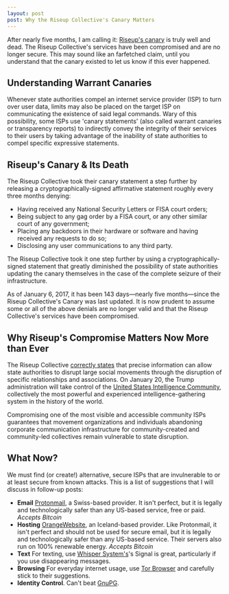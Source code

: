 ```yaml
---
layout: post
post: Why the Riseup Collective's Canary Matters
---
```


After nearly five months, I am calling it: [Riseup's canary](https://riseup.net/en/canary) is truly well and dead. The Riseup Collective's services have been compromised and are no longer secure. This may sound like an farfetched claim, until you understand that the canary existed to let us know if this ever happened.

## Understanding Warrant Canaries

Whenever state authorities compel an internet service provider (ISP) to turn over user data, limits may also be placed on the target ISP on communicating the existence of said legal commands. Wary of this possibility, some ISPs use 'canary statements' (also called warrant canaries or transparency reports) to indirectly convey the integrity of their services to their users by taking advantage of the inability of state authorities to compel specific expressive statements.

## Riseup's Canary & Its Death

The Riseup Collective took their canary statement a step further by releasing a cryptographically-signed affirmative statement roughly every three months denying:

* Having received any National Security Letters or FISA court orders;
* Being subject to any gag order by a FISA court, or any other similar court of any government;
* Placing any backdoors in their hardware or software and having received any requests to do so;
* Disclosing any user communications to any third party.

The Riseup Collective took it one step further by using a cryptographically-signed statement that greatly diminished the possibility of state authorities updating the canary themselves in the case of the complete seizure of their infrastructure.

As of January 6, 2017, it has been 143 days—nearly five months—since the Riseup Collective's Canary was last updated. It is now prudent to assume some or all of the above denials are no longer valid and that the Riseup Collective's services have been compromised.

## Why Riseup's Compromise Matters Now More than Ever

The Riseup Collective [correctly states](https://riseup.net/en/about-us) that precise information can allow state authorities to disrupt large social movements through the disruption of specific relationships and associations. On January 20, the Trump administration will take control of the [United States Intelligence Community](https://en.wikipedia.org/wiki/United_States_Intelligence_Community), collectively the most powerful and experienced intelligence-gathering system in the history of the world.

Compromising one of the most visible and accessible community ISPs guarantees that movement organizations and individuals abandoning corporate communication infrastructure for community-created and community-led collectives remain vulnerable to state disruption.

## What Now?

We must find (or create!) alternative, secure ISPs that are invulnerable to or at least secure from known attacks. This is a list of suggestions that I will discuss in follow-up posts:

* **Email** [Protonmail](http://protonmail.com/), a Swiss-based provider. It isn't perfect, but it is legally and technologically safer than any US-based service, free or paid. *Accepts Bitcoin*
* **Hosting** [OrangeWebsite](http://orangewebsite.com/), an Iceland-based provider. Like Protonmail, it isn't perfect and should not be used for secure email, but it is legally and technologically safer than any US-based service. Their servers also run on 100% renewable energy.  *Accepts Bitcoin*
* **Text** For texting, use [Whisper System's](https://whispersystems.org/)'s Signal is great, particularly if you use disappearing messages.
* **Browsing** For everyday internet usage, use [Tor Browser](https://www.torproject.org/) and carefully stick to their suggestions.
* **Identity Control**. Can't beat [GnuPG](https://www.gnupg.org/).